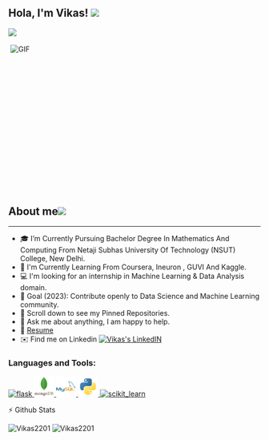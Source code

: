 ## Hola, I'm Vikas! <img src="https://media.giphy.com/media/hvRJCLFzcasrR4ia7z/giphy.gif" width="25px"> 
![](https://visitor-badge.glitch.me/badge?page_id=Vikas2201.Vikas2201)

 <img align="right" alt="GIF" src="https://github.com/abhisheknaiidu/abhisheknaiidu/blob/master/code.gif?raw=true" width="500" height="320" />

## About me<img src="https://media.giphy.com/media/VgCDAzcKvsR6OM0uWg/giphy.gif" width="50">
-------------------------------------------------------------------------------------------------------------------------------------------------------------------------------

- 🎓 I’m Currently Pursuing Bachelor Degree In Mathematics And Computing From Netaji Subhas University Of Technology (NSUT) College, New Delhi.
- 🌱 I'm Currently Learning From Coursera, Ineuron , GUVI And Kaggle.
- 💻 I'm looking for an internship in Machine Learning & Data Analysis domain.
- 🎯 Goal (2023): Contribute openly to Data Science and Machine Learning community.
- 📌 Scroll down to see my Pinned Repositories.
- 💬 Ask me about anything, I am happy to help.
- 📝 [Resume](https://drive.google.com/file/d/1m3Mi6VtcUkKlz-MlYBXztYeCgGzDHNi0/view?usp=sharing)
- ✉️ Find me on Linkedin   <a href="https://www.linkedin.com/in/vikas-a74441190/">  <img alt="Vikas's LinkedIN" width="22px" src="https://raw.githubusercontent.com/peterthehan/peterthehan/master/assets/linkedin.svg" /></a>


<h3 align="left">Languages and Tools:</h3>
<p align="left"> <a href="https://flask.palletsprojects.com/" target="_blank"> <img src="https://www.vectorlogo.zone/logos/pocoo_flask/pocoo_flask-icon.svg" alt="flask" width="40" height="40"/> </a> 
<a href="https://www.mongodb.com/" target="_blank"> <img src="https://raw.githubusercontent.com/devicons/devicon/master/icons/mongodb/mongodb-original-wordmark.svg" alt="mongodb" width="40" height="40"/> </a>
<a href="https://www.mysql.com/" target="_blank"> <img src="https://raw.githubusercontent.com/devicons/devicon/master/icons/mysql/mysql-original-wordmark.svg" alt="mysql" width="40" height="40"/> </a>
<a href="https://www.python.org" target="_blank"> <img src="https://raw.githubusercontent.com/devicons/devicon/master/icons/python/python-original.svg" alt="python" width="40" height="40"/> </a> 
<a href="https://scikit-learn.org/" target="_blank"> <img src="https://upload.wikimedia.org/wikipedia/commons/0/05/Scikit_learn_logo_small.svg" alt="scikit_learn" width="40" height="40"/> </a> 


⚡ Github Stats
 
<p float="left">
  <img src="https://github-readme-streak-stats.herokuapp.com/?user=Vikas2201&show_icons=true&theme=gotham" alt="Vikas2201" width="500" />
  <img src="https://github-readme-stats.vercel.app/api?username=Vikas2201&theme=radical&show_icons=true" alt="Vikas2201" width="500" />
</p>  


